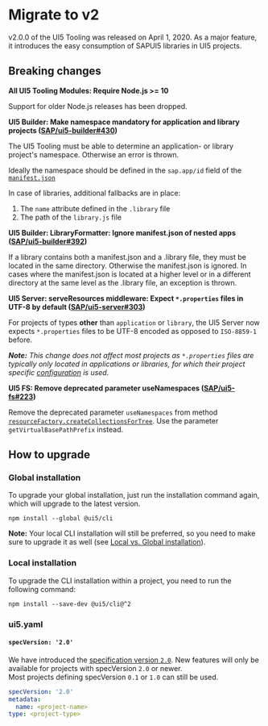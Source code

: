 # Migrate to v2

v2.0.0 of the UI5 Tooling was released on April 1, 2020. As a major feature, it introduces the easy consumption of SAPUI5 libraries in UI5 projects.

## Breaking changes
**All UI5 Tooling Modules: Require Node.js >= 10**

Support for older Node.js releases has been dropped.

**UI5 Builder: Make namespace mandatory for application and library projects ([SAP/ui5-builder#430](https://github.com/SAP/ui5-builder/pull/430))**

The UI5 Tooling must be able to determine an application- or library project's namespace. Otherwise an error is thrown.

Ideally the namespace should be defined in the `sap.app/id` field of the [`manifest.json`](https://ui5.sap.com/#/topic/be0cf40f61184b358b5faedaec98b2da)

In case of libraries, additional fallbacks are in place:

1. The `name` attribute defined in the `.library` file
2. The path of the `library.js` file

**UI5 Builder: LibraryFormatter: Ignore manifest.json of nested apps ([SAP/ui5-builder#392](https://github.com/SAP/ui5-builder/pull/392))**

If a library contains both a manifest.json and a .library file, they must be located in the same directory. Otherwise the manifest.json is ignored. In cases where the manifest.json is located at a higher level or in a different directory at the same level as the .library file, an exception is thrown.

**UI5 Server: serveResources middleware: Expect `*.properties` files in UTF-8 by default ([SAP/ui5-server#303](https://github.com/SAP/ui5-server/pull/303))**

For projects of types **other** than `application` or `library`, the UI5 Server now expects `*.properties` files to be UTF-8 encoded as opposed to `ISO-8859-1` before.

_**Note:** This change does not affect most projects as `*.properties` files are typically only located in applications or libraries, for which their project specific [configuration](../pages/Configuration.md#encoding-of-properties-files) is used._

**UI5 FS: Remove deprecated parameter useNamespaces ([SAP/ui5-fs#223](https://github.com/SAP/ui5-fs/pull/223))**

Remove the deprecated parameter `useNamespaces` from method [`resourceFactory.createCollectionsForTree`](https://sap.github.io/ui5-tooling/v2/api/module-@ui5_fs.resourceFactory.html#.createCollectionsForTree). Use the parameter `getVirtualBasePathPrefix` instead.

## How to upgrade

### Global installation

To upgrade your global installation, just run the installation command again, which will upgrade to the latest version.

```
npm install --global @ui5/cli
```

**Note:** Your local CLI installation will still be preferred, so you need to make sure to upgrade it as well (see [Local vs. Global installation](https://github.com/SAP/ui5-cli#local-vs-global-installation)).

### Local installation

To upgrade the CLI installation within a project, you need to run the following command:

```
npm install --save-dev @ui5/cli@^2
```

### ui5.yaml

#### `specVersion: '2.0'`

We have introduced the [specification version `2.0`](../pages/Configuration.md#specification-version-10).
New features will only be available for projects with specVersion `2.0` or newer.  
Most projects defining specVersion `0.1` or `1.0` can still be used.

```yaml
specVersion: '2.0'
metadata:
  name: <project-name>
type: <project-type>
```

